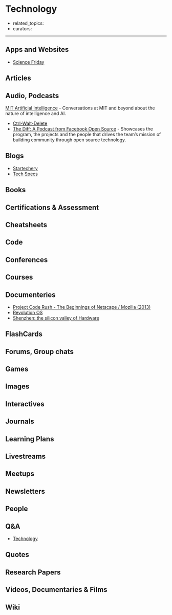# Technology

- related_topics:
- curators:

------

## Apps and Websites

- [Science Friday](https://www.sciencefriday.com/topics/technology-engineering/)

## Articles

## Audio, Podcasts

 [MIT Artificial Intelligence](https://overcast.fm/itunes1434243584/artificial-intelligence) - Conversations at MIT and beyond about the nature of intelligence and AI.
- [Ctrl-Walt-Delete](https://www.theverge.com/ctrl-walt-delete)
- [The Diff: A Podcast from Facebook Open Source](https://overcast.fm/itunes1454407488/the-diff-a-podcast-from-facebook-open-source) - Showcases the program, the projects and the people that drives the team’s mission of building community through open source technology.


## Blogs

- [Startechery](https://stratechery.com/)
- [Tech Specs](https://techspecs.blog/)


## Books

## Certifications & Assessment

## Cheatsheets

## Code

## Conferences

## Courses

## Documenteries

- [Project Code Rush - The Beginnings of Netscape / Mozilla (2013)](https://www.youtube.com/watch?v=4Q7FTjhvZ7Y)
- [Revolution OS](https://letterboxd.com/film/revolution-os/genres/)
- [Shenzhen: the silicon valley of Hardware](https://www.youtube.com/watch?v=SGJ5cZnoodY)

## FlashCards

## Forums, Group chats

## Games

## Images

## Interactives

## Journals

## Learning Plans

## Livestreams

## Meetups

## Newsletters

## People

## Q&A

- [Technology](https://www.quora.com/topic/Technology)

## Quotes

## Research Papers

## Videos, Documentaries & Films

## Wiki
